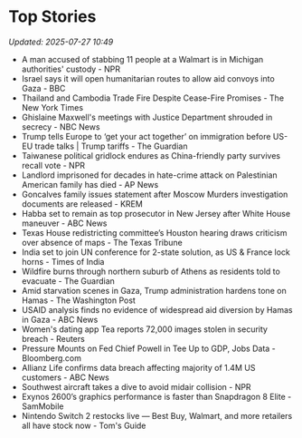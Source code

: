 # Top Stories

_Updated: 2025-07-27 10:49_

- A man accused of stabbing 11 people at a Walmart is in Michigan authorities' custody - NPR
- Israel says it will open humanitarian routes to allow aid convoys into Gaza - BBC
- Thailand and Cambodia Trade Fire Despite Cease-Fire Promises - The New York Times
- Ghislaine Maxwell's meetings with Justice Department shrouded in secrecy - NBC News
- Trump tells Europe to ‘get your act together’ on immigration before US-EU trade talks | Trump tariffs - The Guardian
- Taiwanese political gridlock endures as China-friendly party survives recall vote - NPR
- Landlord imprisoned for decades in hate-crime attack on Palestinian American family has died - AP News
- Goncalves family issues statement after Moscow Murders investigation documents are released - KREM
- Habba set to remain as top prosecutor in New Jersey after White House maneuver - ABC News
- Texas House redistricting committee’s Houston hearing draws criticism over absence of maps - The Texas Tribune
- India set to join UN conference for 2-state solution, as US & France lock horns - Times of India
- Wildfire burns through northern suburb of Athens as residents told to evacuate - The Guardian
- Amid starvation scenes in Gaza, Trump administration hardens tone on Hamas - The Washington Post
- USAID analysis finds no evidence of widespread aid diversion by Hamas in Gaza - ABC News
- Women's dating app Tea reports 72,000 images stolen in security breach - Reuters
- Pressure Mounts on Fed Chief Powell in Tee Up to GDP, Jobs Data - Bloomberg.com
- Allianz Life confirms data breach affecting majority of 1.4M US customers - ABC News
- Southwest aircraft takes a dive to avoid midair collision - NPR
- Exynos 2600’s graphics performance is faster than Snapdragon 8 Elite - SamMobile
- Nintendo Switch 2 restocks live — Best Buy, Walmart, and more retailers all have stock now - Tom's Guide